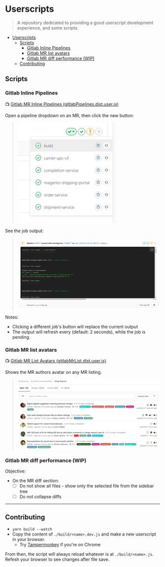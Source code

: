 # Userscripts

> A repository dedicated to providing a good userscript development experience, and some scripts.

- [Userscripts](#userscripts)
  - [Scripts](#scripts)
    - [Gitlab Inline Pipelines](#gitlab-inline-pipelines)
    - [Gitlab MR list avatars](#gitlab-mr-list-avatars)
    - [Gitlab MR diff performance (WIP)](#gitlab-mr-diff-performance-wip)
  - [Contributing](#contributing)


## Scripts

### Gitlab Inline Pipelines

:tv: [Gitlab MR Inline Pipelines (gitlabPipelines.dist.user.js)](https://github.com/nfour/userscripts/raw/master/build/gitlabPipelines.dist.user.js)

Open a pipeline dropdown on an MR, then click the new button:

> ![./src/gitlabPipelines/docs/buttons.png](./src/gitlabPipelines/docs/buttons.png)

See the job output:

> ![./src/gitlabPipelines/docs/output.png](./src/gitlabPipelines/docs/output.png)

Notes:
- Clicking a different job's button will replace the current output
- The output will refresh every (default: 2 seconds), while the job is pending.

### Gitlab MR list avatars

:tv: [Gitlab MR List Avatars (gitlabMrList.dist.user.js)](https://github.com/nfour/userscripts/raw/master/build/gitlabMrList.dist.user.js)

Shows the MR authors avatar on any MR listing.

> ![./src/gitlabMrList/docs/example.png](./src/gitlabMrList/docs/example.png)


### Gitlab MR diff performance (WIP)

Objective:
- On the MR diff section:
  - [ ] Do not show all files - show only the selected file from the sidebar tree
  - [ ] Do not collapse diffs

-------------------------------------------------------------------------------------------

## Contributing

- `yarn build --watch`
- Copy the content of `./build/<name>.dev.js` and make a new userscript in your browser.
  - Try [Tampermonkey](https://chrome.google.com/webstore/detail/tampermonkey/dhdgffkkebhmkfjojejmpbldmpobfkfo?hl=en) if you're on Chrome

From then, the script will always reload whatever is at `./build/<name>.js`.
Refesh your browser to see changes after file save.
